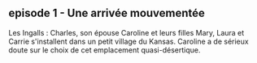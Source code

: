 episode 1 - Une arrivée mouvementée
-----------------------------------
Les Ingalls : Charles, son épouse Caroline et leurs filles Mary, Laura et Carrie s'installent dans un petit village du Kansas. 
Caroline a de sérieux doute sur le choix de cet emplacement quasi-désertique.